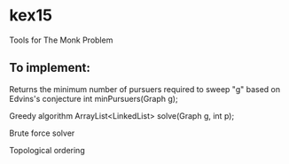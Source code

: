# kex15
Tools for The Monk Problem

<h2>To implement:</h2>

Returns the minimum number of pursuers required to sweep "g" based on Edvins's conjecture
int minPursuers(Graph g);

Greedy algorithm
ArrayList<LinkedList<Integer>> solve(Graph g, int p);

Brute force solver

Topological ordering
